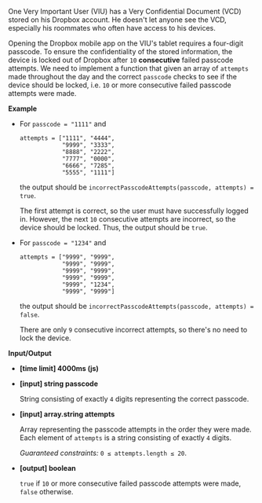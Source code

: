 ﻿One Very Important User (VIU) has a Very Confidential Document (VCD) stored on his Dropbox account. He doesn't let anyone see the VCD, especially his roommates who often have access to his devices.

Opening the Dropbox mobile app on the VIU's tablet requires a four-digit passcode. To ensure the confidentiality of the stored information, the device is locked out of Dropbox after `10` **consecutive** failed passcode attempts. We need to implement a function that given an array of `attempts` made throughout the day and the correct `passcode` checks to see if the device should be locked, i.e. `10` or more consecutive failed passcode attempts were made.

**Example**

*   For
    `passcode = "1111"` and

    ```
    attempts = ["1111", "4444",
                "9999", "3333",
                "8888", "2222",
                "7777", "0000",
                "6666", "7285",
                "5555", "1111"]

    ```

    the output should be
    `incorrectPasscodeAttempts(passcode, attempts) = true`.

    The first attempt is correct, so the user must have successfully logged in. However, the next `10` consecutive attempts are incorrect, so the device should be locked. Thus, the output should be `true`.

*   For
    `passcode = "1234"` and

    ```
    attempts = ["9999", "9999",
                "9999", "9999",
                "9999", "9999",
                "9999", "9999",
                "9999", "1234",
                "9999", "9999"]

    ```

    the output should be
    `incorrectPasscodeAttempts(passcode, attempts) = false`.

    There are only `9` consecutive incorrect attempts, so there's no need to lock the device.

**Input/Output**

*   **[time limit] 4000ms (js)**

*   **[input] string passcode**

    String consisting of exactly `4` digits representing the correct passcode.

*   **[input] array.string attempts**

    Array representing the passcode attempts in the order they were made. Each element of `attempts` is a string consisting of exactly `4` digits.

    _Guaranteed constraints:_
    `0 ≤ attempts.length ≤ 20`.

*   **[output] boolean**

    `true` if `10` or more consecutive failed passcode attempts were made, `false` otherwise.